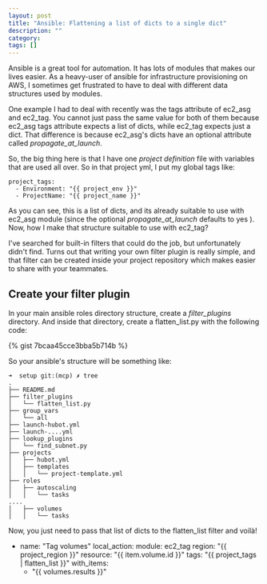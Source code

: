 ```yaml
---
layout: post
title: "Ansible: Flattening a list of dicts to a single dict"
description: ""
category:
tags: []
---
```


Ansible is a great tool for automation. It has lots of modules that makes our lives easier. As a heavy-user of ansible for infrastructure provisioning on AWS, I sometimes get frustrated to have to deal with different data structures used by modules.

One example I had to deal with recently was the tags attribute of ec2_asg and ec2_tag. You cannot just pass the same value for both of them because ec2_asg tags attribute expects a list of dicts, while ec2_tag expects just a dict. That difference is because ec2_asg's dicts have an optional attribute called *propagate_at_launch*.

So, the big thing here is that I have one *project definition* file with variables that are used all over. So in that project yml, I put my global tags like:

    project_tags:
      - Environment: "{{ project_env }}"
      - ProjectName: "{{ project_name }}"


As you can see, this is a list of dicts, and its already suitable to use with ec2_asg module (since the optional *propagate_at_launch* defaults to yes ). Now, how I make that structure suitable to use with ec2_tag?

I've searched for built-in filters that could do the job, but unfortunately didn't find. Turns out that writing your own filter plugin is really simple, and that filter can be created inside your project repository which makes easier to share with your teammates.

## Create your filter plugin

In your main ansible roles directory structure, create a *filter_plugins* directory. And inside that directory, create a flatten_list.py with the following code:

{% gist 7bcaa45cce3bba5b714b %}

So your ansible's structure will be something like:

    ➜  setup git:(mcp) ✗ tree
    .
    ├── README.md
    ├── filter_plugins
    │   └── flatten_list.py
    ├── group_vars
    │   └── all
    ├── launch-hubot.yml
    ├── launch-....yml
    ├── lookup_plugins
    │   └── find_subnet.py
    ├── projects
    │   ├── hubot.yml
    │   ├── templates
    │   │   └── project-template.yml
    ├── roles
    │   ├── autoscaling
    │   │   └── tasks
    ....
    │   ├── volumes
    │   │   └── tasks

Now, you just need to pass that list of dicts to the flatten_list filter and voilà!

  - name: "Tag volumes"
    local_action:
      module: ec2_tag
      region: "{{ project_region }}"
      resource: "{{ item.volume.id }}"
      tags:
        "{{ project_tags | flatten_list }}"
    with_items:
      - "{{ volumes.results }}"



